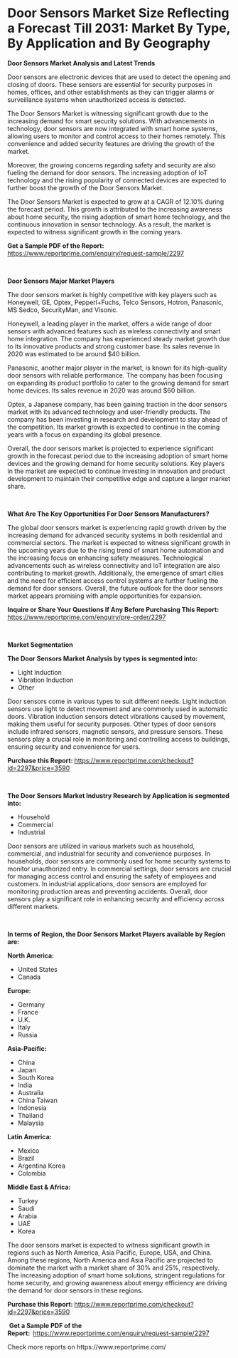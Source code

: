 <p><h1>Door Sensors Market Size Reflecting a Forecast Till 2031: Market By Type, By Application and By Geography</h1></p><p><strong>Door Sensors Market Analysis and Latest Trends</strong></p>
<p><p>Door sensors are electronic devices that are used to detect the opening and closing of doors. These sensors are essential for security purposes in homes, offices, and other establishments as they can trigger alarms or surveillance systems when unauthorized access is detected.</p><p>The Door Sensors Market is witnessing significant growth due to the increasing demand for smart security solutions. With advancements in technology, door sensors are now integrated with smart home systems, allowing users to monitor and control access to their homes remotely. This convenience and added security features are driving the growth of the market.</p><p>Moreover, the growing concerns regarding safety and security are also fueling the demand for door sensors. The increasing adoption of IoT technology and the rising popularity of connected devices are expected to further boost the growth of the Door Sensors Market.</p><p>The Door Sensors Market is expected to grow at a CAGR of 12.10% during the forecast period. This growth is attributed to the increasing awareness about home security, the rising adoption of smart home technology, and the continuous innovation in sensor technology. As a result, the market is expected to witness significant growth in the coming years.</p></p>
<p><strong>Get a Sample PDF of the Report:&nbsp;</strong> <a href="https://www.reportprime.com/enquiry/request-sample/2297">https://www.reportprime.com/enquiry/request-sample/2297</a></p>
<p>&nbsp;</p>
<p><strong>Door Sensors Major Market Players</strong></p>
<p><p>The door sensors market is highly competitive with key players such as Honeywell, GE, Optex, Pepperl+Fuchs, Telco Sensors, Hotron, Panasonic, MS Sedco, SecurityMan, and Visonic. </p><p>Honeywell, a leading player in the market, offers a wide range of door sensors with advanced features such as wireless connectivity and smart home integration. The company has experienced steady market growth due to its innovative products and strong customer base. Its sales revenue in 2020 was estimated to be around $40 billion.</p><p>Panasonic, another major player in the market, is known for its high-quality door sensors with reliable performance. The company has been focusing on expanding its product portfolio to cater to the growing demand for smart home devices. Its sales revenue in 2020 was around $60 billion.</p><p>Optex, a Japanese company, has been gaining traction in the door sensors market with its advanced technology and user-friendly products. The company has been investing in research and development to stay ahead of the competition. Its market growth is expected to continue in the coming years with a focus on expanding its global presence.</p><p>Overall, the door sensors market is projected to experience significant growth in the forecast period due to the increasing adoption of smart home devices and the growing demand for home security solutions. Key players in the market are expected to continue investing in innovation and product development to maintain their competitive edge and capture a larger market share.</p></p>
<p>&nbsp;</p>
<p><strong>What Are The Key Opportunities For Door Sensors Manufacturers?</strong></p>
<p><p>The global door sensors market is experiencing rapid growth driven by the increasing demand for advanced security systems in both residential and commercial sectors. The market is expected to witness significant growth in the upcoming years due to the rising trend of smart home automation and the increasing focus on enhancing safety measures. Technological advancements such as wireless connectivity and IoT integration are also contributing to market growth. Additionally, the emergence of smart cities and the need for efficient access control systems are further fueling the demand for door sensors. Overall, the future outlook for the door sensors market appears promising with ample opportunities for expansion.</p></p>
<p><strong>Inquire or Share Your Questions If Any Before Purchasing This Report:</strong> <a href="https://www.reportprime.com/enquiry/pre-order/2297">https://www.reportprime.com/enquiry/pre-order/2297</a></p>
<p>&nbsp;</p>
<p><strong>Market Segmentation</strong></p>
<p><strong>The Door Sensors Market Analysis by types is segmented into:</strong></p>
<p><ul><li>Light Induction</li><li>Vibration Induction</li><li>Other</li></ul></p>
<p><p>Door sensors come in various types to suit different needs. Light induction sensors use light to detect movement and are commonly used in automatic doors. Vibration induction sensors detect vibrations caused by movement, making them useful for security purposes. Other types of door sensors include infrared sensors, magnetic sensors, and pressure sensors. These sensors play a crucial role in monitoring and controlling access to buildings, ensuring security and convenience for users.</p></p>
<p><strong>Purchase this Report:&nbsp;</strong><a href="https://www.reportprime.com/checkout?id=2297&price=3590">https://www.reportprime.com/checkout?id=2297&price=3590</a></p>
<p>&nbsp;</p>
<p><strong>The Door Sensors Market Industry Research by Application is segmented into:</strong></p>
<p><ul><li>Household</li><li>Commercial</li><li>Industrial</li></ul></p>
<p><p>Door sensors are utilized in various markets such as household, commercial, and industrial for security and convenience purposes. In households, door sensors are commonly used for home security systems to monitor unauthorized entry. In commercial settings, door sensors are crucial for managing access control and ensuring the safety of employees and customers. In industrial applications, door sensors are employed for monitoring production areas and preventing accidents. Overall, door sensors play a significant role in enhancing security and efficiency across different markets.</p></p>
<p>&nbsp;</p>
<p><strong>In terms of Region, the Door Sensors Market Players available by Region are:</strong></p>
<p>
    <p> <strong> North America: </strong>
        <ul>
            <li>United States</li>
            <li>Canada</li>
        </ul>
        </p> 
    <p> <strong> Europe: </strong>
        <ul>
            <li>Germany</li>
            <li>France</li>
            <li>U.K.</li>
            <li>Italy</li>
            <li>Russia</li>
        </ul>
        </p> 
    <p> <strong> Asia-Pacific: </strong>
        <ul>
            <li>China</li>
            <li>Japan</li>
            <li>South Korea</li>
            <li>India</li>
            <li>Australia</li>
            <li>China Taiwan</li>
            <li>Indonesia</li>
            <li>Thailand</li>
            <li>Malaysia</li>
        </ul>
        </p> 
    <p> <strong> Latin America: </strong>
        <ul>
            <li>Mexico</li>
            <li>Brazil</li>
            <li>Argentina Korea</li>
            <li>Colombia</li>
        </ul>
        </p> 
    <p> <strong> Middle East & Africa: </strong>
        <ul>
            <li>Turkey</li>
            <li>Saudi</li>
            <li>Arabia</li>
            <li>UAE</li>
            <li>Korea</li>
        </ul>
    </p>
    </p>
<p><p>The door sensors market is expected to witness significant growth in regions such as North America, Asia Pacific, Europe, USA, and China. Among these regions, North America and Asia Pacific are projected to dominate the market with a market share of 30% and 25%, respectively. The increasing adoption of smart home solutions, stringent regulations for home security, and growing awareness about energy efficiency are driving the demand for door sensors in these regions.</p></p>
<p><strong>Purchase this Report: </strong><a href="https://www.reportprime.com/checkout?id=2297&price=3590">https://www.reportprime.com/checkout?id=2297&price=3590</a></p>
<p>&nbsp;<strong>Get a Sample PDF of the Report:&nbsp;&nbsp;</strong><a href="https://www.reportprime.com/enquiry/request-sample/2297">https://www.reportprime.com/enquiry/request-sample/2297</a></p>
<p><strong></strong></p>
<p>Check more reports on https://www.reportprime.com/</p>